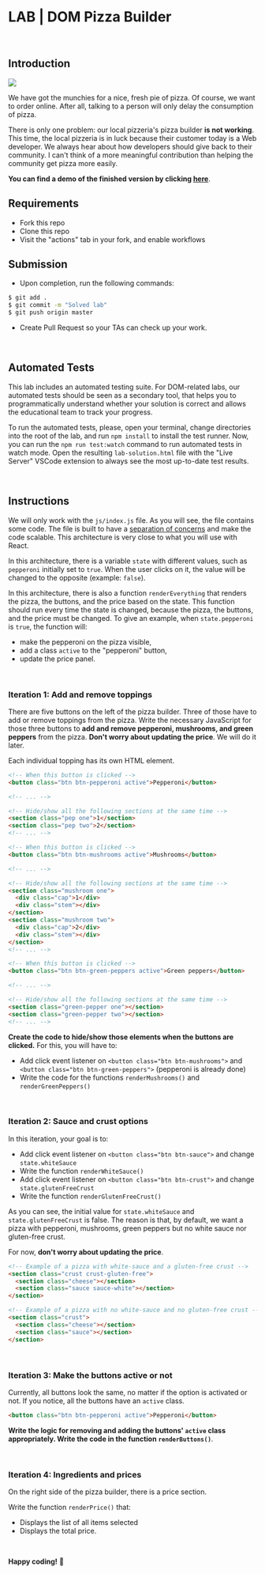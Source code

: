 

# LAB | DOM Pizza Builder

<br>

## Introduction

[![](https://i.giphy.com/e2AKpOvx2MREY.gif)](https://www.youtube.com/watch?v=04MJIXcZKPk)

We have got the munchies for a nice, fresh pie of pizza. Of course, we want to order online. After all, talking to a person will only delay the consumption of pizza.

There is only one problem: our local pizzeria's pizza builder **is not working**. This time, the local pizzeria is in luck because their customer today is a Web developer. We always hear about how developers should give back to their community. I can't think of a more meaningful contribution than helping the community get pizza more easily.

**You can find a demo of the finished version by clicking [here](https://lab-dom-pizza-builder.surge.sh)**.

## Requirements

- Fork this repo
- Clone this repo
- Visit the "actions" tab in your fork, and enable workflows

## Submission

- Upon completion, run the following commands:

```bash
$ git add .
$ git commit -m "Solved lab"
$ git push origin master
```

- Create Pull Request so your TAs can check up your work.

<br>

## Automated Tests

This lab includes an automated testing suite. For DOM-related labs, our automated tests should be seen as a secondary tool, that helps you to programmatically understand whether your solution is correct and allows the educational team to track your progress.

To run the automated tests, please, open your terminal, change directories into the root of the lab, and run `npm install` to install the test runner. Now, you can run the `npm run test:watch` command to run automated tests in watch mode. Open the resulting `lab-solution.html` file with the "Live Server" VSCode extension to always see the most up-to-date test results.

<br>

## Instructions

We will only work with the `js/index.js` file. As you will see, the file contains some code. The file is built to have a [separation of concerns](https://en.wikipedia.org/wiki/Separation_of_concerns) and make the code scalable. This architecture is very close to what you will use with React.

In this architecture, there is a variable `state` with different values, such as `pepperoni` initially set to `true`. When the user clicks on it, the value will be changed to the opposite (example: `false`).

In this architecture, there is also a function `renderEverything` that renders the pizza, the buttons, and the price based on the state. This function should run every time the state is changed, because the pizza, the buttons, and the price must be changed. To give an example, when `state.pepperoni` is `true`, the function will:

- make the pepperoni on the pizza visible,
- add a class `active` to the "pepperoni" button,
- update the price panel.

<br>

### Iteration 1: Add and remove toppings

There are five buttons on the left of the pizza builder. Three of those have to add or remove toppings from the pizza. Write the necessary JavaScript for those three buttons to **add and remove pepperoni, mushrooms, and green peppers** from the pizza. **Don't worry about updating the price**. We will do it later.

Each individual topping has its own HTML element.

```html
<!-- When this button is clicked -->
<button class="btn btn-pepperoni active">Pepperoni</button>

<!-- ... -->

<!-- Hide/show all the following sections at the same time -->
<section class="pep one">1</section>
<section class="pep two">2</section>
<!-- ... -->
```

```html
<!-- When this button is clicked -->
<button class="btn btn-mushrooms active">Mushrooms</button>

<!-- ... -->

<!-- Hide/show all the following sections at the same time -->
<section class="mushroom one">
  <div class="cap">1</div>
  <div class="stem"></div>
</section>
<section class="mushroom two">
  <div class="cap">2</div>
  <div class="stem"></div>
</section>
<!-- ... -->
```

```html
<!-- When this button is clicked -->
<button class="btn btn-green-peppers active">Green peppers</button>

<!-- ... -->

<!-- Hide/show all the following sections at the same time -->
<section class="green-pepper one"></section>
<section class="green-pepper two"></section>
<!-- ... -->
```

**Create the code to hide/show those elements when the buttons are clicked.** For this, you will have to:

- Add click event listener on `<button class="btn btn-mushrooms">` and `<button class="btn btn-green-peppers">` (pepperoni is already done)
- Write the code for the functions `renderMushrooms()` and `renderGreenPeppers()`

<br>

### Iteration 2: Sauce and crust options

In this iteration, your goal is to:

- Add click event listener on `<button class="btn btn-sauce">` and change `state.whiteSauce`
- Write the function `renderWhiteSauce()`
- Add click event listener on `<button class="btn btn-crust">` and change `state.glutenFreeCrust`
- Write the function `renderGlutenFreeCrust()`

As you can see, the initial value for `state.whiteSauce` and `state.glutenFreeCrust` is false. The reason is that, by default, we want a pizza with pepperoni, mushrooms, green peppers but no white sauce nor gluten-free crust.

For now, **don't worry about updating the price**.

```html
<!-- Example of a pizza with white-sauce and a gluten-free crust -->
<section class="crust crust-gluten-free">
  <section class="cheese"></section>
  <section class="sauce sauce-white"></section>
</section>

<!-- Example of a pizza with no white-sauce and no gluten-free crust -->
<section class="crust">
  <section class="cheese"></section>
  <section class="sauce"></section>
</section>
```

<br>


### Iteration 3: Make the buttons active or not

Currently, all buttons look the same, no matter if the option is activated or not. If you notice, all the buttons have an `active` class.

```html
<button class="btn btn-pepperoni active">Pepperoni</button>
```

**Write the logic for removing and adding the buttons' `active` class appropriately. Write the code in the function `renderButtons()`**.

<br>

### Iteration 4: Ingredients and prices

On the right side of the pizza builder, there is a price section.

Write the function `renderPrice()` that:

- Displays the list of all items selected
- Displays the total price.


<br>

**Happy coding!** 💙
